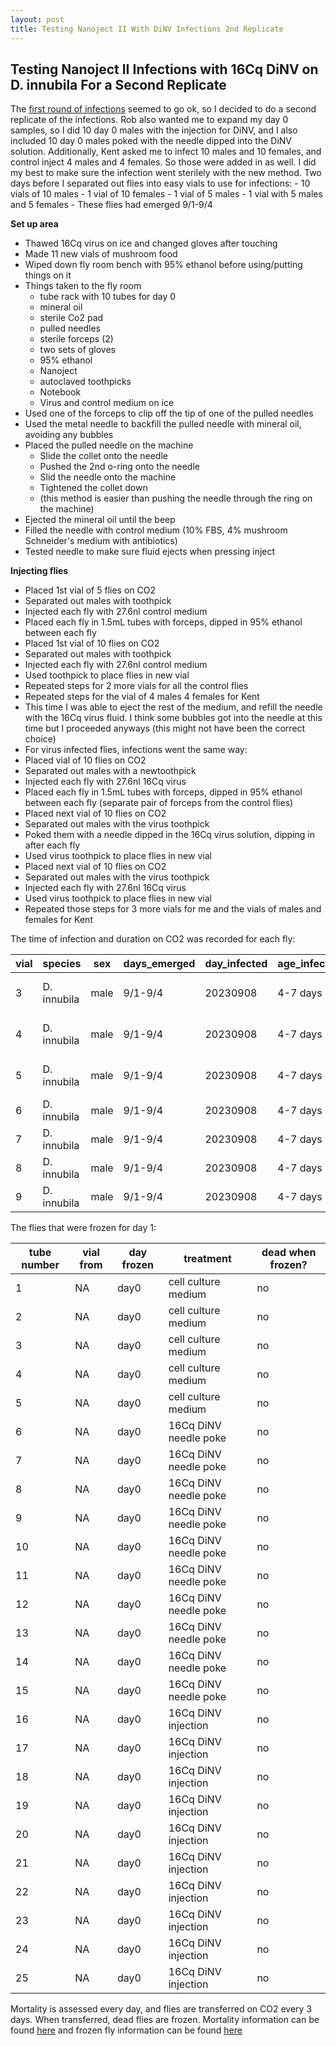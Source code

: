 ```yaml
---
layout: post
title: Testing Nanoject II With DiNV Infections 2nd Replicate
---
```


## Testing Nanoject II Infections with 16Cq DiNV on D. innubila For a Second Replicate

The [first round of infections](https://meschedl.github.io/Unckless-Lab-Notebook-Maggie/2023/09/01/16Cq-Nanoject-1.html) seemed to go ok, so I decided to do a second replicate of the infections. Rob also wanted me to expand my day 0 samples, so I did 10 day 0 males with the injection for DiNV, and I also included 10 day 0 males poked with the needle dipped into the DiNV solution. Additionally, Kent asked me to infect 10 males and 10 females, and control inject 4 males and 4 females. So those were added in as well.
I did my best to make sure the infection went sterilely with the new method. Two days before I separated out flies into easy vials to use for infections:
    - 10 vials of 10 males 
    - 1 vial of 10 females 
    - 1 vial of 5 males 
    - 1 vial with 5 males and 5 females 
    - These flies had emerged 9/1-9/4

**Set up area**
- Thawed 16Cq virus on ice and changed gloves after touching 
- Made 11 new vials of mushroom food 
- Wiped down fly room bench with 95% ethanol before using/putting things on it
- Things taken to the fly room 
    - tube rack with 10 tubes for day 0
    - mineral oil
    - sterile Co2 pad
    - pulled needles
    - sterile forceps (2)
    - two sets of gloves
    - 95% ethanol
    - Nanoject 
    - autoclaved toothpicks
    - Notebook
    - Virus and control medium on ice 
- Used one of the forceps to clip off the tip of one of the pulled needles
- Used the metal needle to backfill the pulled needle with mineral oil, avoiding any bubbles 
- Placed the pulled needle on the machine
    - Slide the collet onto the needle
    - Pushed the 2nd o-ring onto the needle
    - Slid the needle onto the machine 
    - Tightened the collet down 
    - (this method is easier than pushing the needle through the ring on the machine)
- Ejected the mineral oil until the beep
- Filled the needle with control medium (10% FBS, 4% mushroom Schneider's medium with antibiotics)
- Tested needle to make sure fluid ejects when pressing inject 

**Injecting flies**
- Placed 1st vial of 5 flies on CO2
- Separated out males with toothpick
- Injected each fly with 27.6nl control medium 
- Placed each fly in 1.5mL tubes with forceps, dipped in 95% ethanol between each fly 
- Placed 1st vial of 10 flies on CO2
- Separated out males with toothpick
- Injected each fly with 27.6nl control medium 
- Used toothpick to place flies in new vial 
- Repeated steps for 2 more vials for all the control flies 
- Repeated steps for the vial of 4 males 4 females for Kent
- This time I was able to eject the rest of the medium, and refill the needle with the 16Cq virus fluid. I think some bubbles got into the needle at this time but I proceeded anyways (this might not have been the correct choice)
- For virus infected flies, infections went the same way:
- Placed vial of 10 flies on CO2
- Separated out males with a newtoothpick
- Injected each fly with 27.6nl 16Cq virus
- Placed each fly in 1.5mL tubes with forceps, dipped in 95% ethanol between each fly (separate pair of forceps from the control flies)
- Placed next vial of 10 flies on CO2
- Separated out males with the virus toothpick
- Poked them with a needle dipped in the 16Cq virus solution, dipping in after each fly
- Used virus toothpick to place flies in new vial 
- Placed next vial of 10 flies on CO2
- Separated out males with the virus toothpick
- Injected each fly with 27.6nl 16Cq virus 
- Used virus toothpick to place flies in new vial 
- Repeated those steps for 3 more vials for me and the vials of males and females for Kent 

The time of infection and duration on CO2 was recorded for each fly:

| vial | species     | sex  | days_emerged | day_infected | age_infected | treatment           | volume | original_N_number |
|------|-------------|------|--------------|--------------|--------------|---------------------|--------|-------------------|
| 3    | D. innubila | male | 9/1-9/4      | 20230908     | 4-7 days     | cell culture medium | 27.6nl | 9                 |
| 4    | D. innubila | male | 9/1-9/4      | 20230908     | 4-7 days     | cell culture medium | 27.6nl | 10                |
| 5    | D. innubila | male | 9/1-9/4      | 20230908     | 4-7 days     | cell culture medium | 27.6nl | 10                |
| 6    | D. innubila | male | 9/1-9/4      | 20230908     | 4-7 days     | 16Cq DiNV           | 27.6nl | 10                |
| 7    | D. innubila | male | 9/1-9/4      | 20230908     | 4-7 days     | 16Cq DiNV           | 27.6nl | 10                |
| 8    | D. innubila | male | 9/1-9/4      | 20230908     | 4-7 days     | 16Cq DiNV           | 27.6nl | 10                |
| 9    | D. innubila | male | 9/1-9/4      | 20230908     | 4-7 days     | 16Cq DiNV           | 27.6nl | 10                |

The flies that were frozen for day 1:

| tube number | vial from  | day frozen | treatment             | dead when frozen? |
|-------------|------------|------------|-----------------------|-------------------|
| 1           | NA         | day0       | cell culture medium   | no                |
| 2           | NA         | day0       | cell culture medium   | no                |
| 3           | NA         | day0       | cell culture medium   | no                |
| 4           | NA         | day0       | cell culture medium   | no                |
| 5           | NA         | day0       | cell culture medium   | no                |
| 6           | NA         | day0       | 16Cq DiNV needle poke | no                |
| 7           | NA         | day0       | 16Cq DiNV needle poke | no                |
| 8           | NA         | day0       | 16Cq DiNV needle poke | no                |
| 9           | NA         | day0       | 16Cq DiNV needle poke | no                |
| 10          | NA         | day0       | 16Cq DiNV needle poke | no                |
| 11          | NA         | day0       | 16Cq DiNV needle poke | no                |
| 12          | NA         | day0       | 16Cq DiNV needle poke | no                |
| 13          | NA         | day0       | 16Cq DiNV needle poke | no                |
| 14          | NA         | day0       | 16Cq DiNV needle poke | no                |
| 15          | NA         | day0       | 16Cq DiNV needle poke | no                |
| 16          | NA         | day0       | 16Cq DiNV injection   | no                |
| 17          | NA         | day0       | 16Cq DiNV injection   | no                |
| 18          | NA         | day0       | 16Cq DiNV injection   | no                |
| 19          | NA         | day0       | 16Cq DiNV injection   | no                |
| 20          | NA         | day0       | 16Cq DiNV injection   | no                |
| 21          | NA         | day0       | 16Cq DiNV injection   | no                |
| 22          | NA         | day0       | 16Cq DiNV injection   | no                |
| 23          | NA         | day0       | 16Cq DiNV injection   | no                |
| 24          | NA         | day0       | 16Cq DiNV injection   | no                |
| 25          | NA         | day0       | 16Cq DiNV injection   | no                |


Mortality is assessed every day, and flies are transferred on CO2 every 3 days. When transferred, dead flies are frozen. Mortality information can be found [here](https://docs.google.com/spreadsheets/d/1ktbWLPoj1JEZM7izM4Er7jgzjwkFlEYdJ_SgTB8_mmA/edit#gid=0) and frozen fly information can be found [here](https://docs.google.com/spreadsheets/d/1imXMiBw-FD253GFXX4MIZWnvume3zFPfR_udWlUVo3I/edit#gid=0)